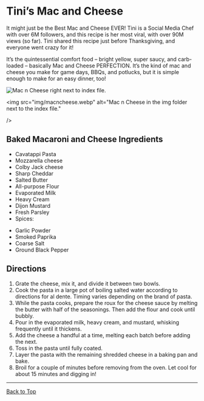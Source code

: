  </p> 
<h1>Tini’s Mac and Cheese</h1>
      
<p>It might just be the Best Mac and Cheese EVER! Tini is a Social Media Chef with over 6M followers, 
and this  recipe is her most viral, with over 90M views (so far). Tini shared this recipe just before 
Thanksgiving, and everyone went crazy for it!

It’s the quintessential comfort food – bright yellow, super saucy, and carb-loaded – basically Mac and
Cheese PERFECTION. It’s the kind of mac and cheese you make for game days, BBQs, and potlucks,
but it is simple enough to make for an easy dinner, too!

</p>

<!--Image loaded from same folder (right next to) as html file-->
<img src="macncheese.webp" alt="Mac n Cheese right next to index file." />

<!--Image loaded from folder within the project-->

<img
src="img/macncheese.webp"
alt="Mac n Cheese in the img folder next to the index file."

/>

<!--Unordered list bullet points-->
<h2>Baked Macaroni and Cheese Ingredients</h2>
      
  <p>
      <ul>
        <li>Cavatappi Pasta</li>
        <li>Mozzarella cheese</li>
        <li>Colby Jack cheese</li>
        <li>Sharp Cheddar</li>
        <li>Salted Butter</li>
        <li>All-purpose Flour</li>
        <li>Evaporated Milk</li>
        <li>Heavy Cream</li>
        <li>Dijon Mustard</li>
        <li>Fresh Parsley</li>
        <li>Spices:</li>
      </ul>
        <!--Unordered list for spices-->
            <ul>
                <li>Garlic Powder</li>
                <li>Smoked Paprika</li>
                <li>Coarse Salt</li>
                <li>Ground Black Pepper</li>
      </ul>

  <!--Ordered list #s-->

<h2>Directions</h2>
      <ol>
        <li>Grate the cheese, mix it, and divide it between two bowls.</li>
        <li>Cook the pasta in a large pot of boiling salted water 
        according to directions for al dente. Timing varies depending 
        on the brand of pasta.</li>
        <li>While the pasta cooks, prepare the roux for the cheese sauce 
        by melting the butter with half of the seasonings. Then add the 
        flour and cook until bubbly.</li>
        <li>Pour in the evaporated milk, heavy cream, and mustard, whisking 
        frequently until it thickens.</li>
        <li>Add the cheese a handful at a time, melting each batch before 
        adding the next.</li>
        <li>Toss in the pasta until fully coated.</li>
        <li>Layer the pasta with the remaining shredded cheese in a baking 
        pan and bake.</li>
        <li>Broil for a couple of minutes before removing from the oven. 
        Let cool for about 15 minutes and digging in!</li>
      </ol>
 </p>

  <hr/>  <!--Done with Homework-->
    
  <!--Anchor tag linking to another element on the same page ID-->
  <a href="#top">Back to Top</a>